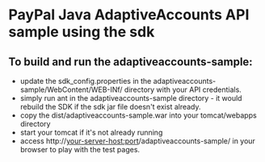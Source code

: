 PayPal Java AdaptiveAccounts API sample using the sdk
============================================

To build and run the adaptiveaccounts-sample:
------------------------------------
* 	update the sdk_config.properties in the adaptiveaccounts-sample/WebContent/WEB-INf/ directory with your API credentials.
*	simply run ant in the adaptiveaccounts-sample directory - it would rebuild the SDK if the sdk jar file doesn't exist already.
*	copy the dist/adaptiveaccounts-sample.war into your tomcat/webapps directory
*	start your tomcat if it's not already running
*	access http://<your-server-host:port>/adaptiveaccounts-sample/ in your browser to play with the test pages.

